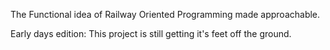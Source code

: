 The Functional idea of Railway Oriented Programming made approachable.

Early days edition: This project is still getting it's feet off the ground.